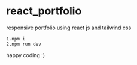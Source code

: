 # react_portfolio
responsive portfolio using react js and tailwind css

```
1.npm i
2.npm run dev
```

happy coding :)
